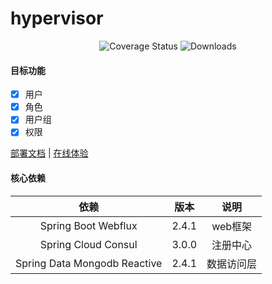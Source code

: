 # hypervisor

<p align="center">
 <img src="https://img.shields.io/badge/Spring%20Cloud-2020.0.0-green.svg" alt="Coverage Status">
 <img src="https://img.shields.io/badge/Spring%20Boot-2.4.1-green.svg" alt="Downloads">
</p>

#### 目标功能

- [x] 用户
- [x] 角色
- [x] 用户组
- [x] 权限

<a href="#" target="_blank">部署文档</a> | <a target="_blank" href="https://console.abeille.top"> 在线体验</a>

#### 核心依赖

|               依赖               |           版本            |            说明            |
|:-------------------------------:|:-------------------------:|:-------------------------:|
|       Spring Boot Webflux       |           2.4.1           |           web框架         |
|       Spring Cloud Consul       |           3.0.0           |           注册中心         |  
| Spring Data Mongodb Reactive    |           2.4.1           |          数据访问层         |
